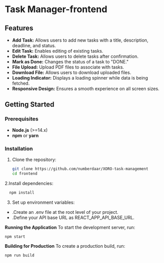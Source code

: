 # Task Manager-frontend

## Features
- **Add Task:** Allows users to add new tasks with a title, description, deadline, and status.
- **Edit Task:** Enables editing of existing tasks.
- **Delete Task:** Allows users to delete tasks after confirmation.
- **Mark as Done:** Changes the status of a task to "DONE."
- **File Upload:** Upload PDF files to associate with tasks.
- **Download File:** Allows users to download uploaded files.
- **Loading Indicator:** Displays a loading spinner while data is being fetched.
- **Responsive Design:** Ensures a smooth experience on all screen sizes.


## Getting Started

### Prerequisites
- **Node.js** (>=14.x)
- **npm** or **yarn**

### Installation
1. Clone the repository:
   ```bash
   git clone https://github.com/numberdaar/XORO-task-management
   cd frontend
   ```

2.Install dependencies:
 ```bash
   npm install
  ```
3. Set up environment variables:
- .Create an .env file at the root level of your project.
- .Define your API base URL as REACT_APP_API_BASE_URL.

**Running the Application**
To start the development server, run:
```bash
npm start
```
**Building for Production**
To create a production build, run:
```bash
npm run build
```